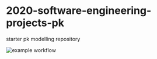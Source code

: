 # 2020-software-engineering-projects-pk
starter pk modelling repository

![example workflow](https://github.com/adpunt/pk_project/actions/workflows/environment_testing.yml/badge.svg)
